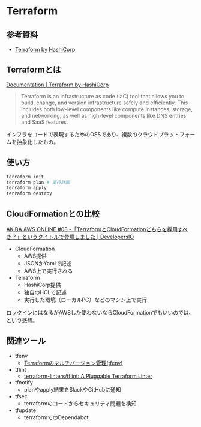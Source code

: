 # Terraform

## 参考資料

- [Terraform by HashiCorp](https://www.terraform.io/)

## Terraformとは

[Documentation | Terraform by HashiCorp](https://www.terraform.io/docs)

> Terraform is an infrastructure as code (IaC) tool that allows you to build, change, and version infrastructure safely and efficiently. This includes both low-level components like compute instances, storage, and networking, as well as high-level components like DNS entries and SaaS features.

インフラをコードで表現するためのOSSであり、複数のクラウドプラットフォームを抽象化したもの。

## 使い方

```bash
terraform init
terraform plan # 実行計画
terraform apply
terraform destroy
```

## CloudFormationとの比較

[AKIBA.AWS ONLINE #03 -「TerraformとCloudFormationどちらを採用すべき？」というタイトルで登壇しました | DevelopersIO](https://dev.classmethod.jp/articles/terraform-or-cloudformation/)

- CloudFormation
  - AWS提供
  - JSONかYamlで記述
  - AWS上で実行される
- Terraform
  - HashiCorp提供
  - 独自のHCLで記述
  - 実行した環境（ローカルPC）などのマシン上で実行

ロックインにはなるがAWSしか使わないならCloudFormationでもいいのでは、という感想。

## 関連ツール

- tfenv
  - [Terraformのマルチバージョン管理(tfenv)](https://zenn.dev/gekal/articles/tfenv-multi-terraform)
- tflint
  - [terraform-linters/tflint: A Pluggable Terraform Linter](https://github.com/terraform-linters/tflint)
- tfnotify
  - planやapply結果をSlackやGitHubに通知
- tfsec
  - terraformのコードからセキュリティ問題を検知
- tfupdate
  - terraformでのDependabot